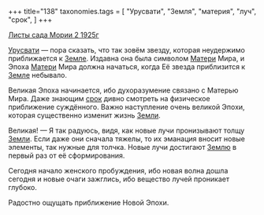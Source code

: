 +++
title="138"
taxonomies.tags = [
 "Урусвати",
 "Земля",
 "материя",
 "луч",
 "срок",
]
+++

[Листы сада Мории 2 1925г](/agni/1925)

[Урусвати](/tags/Урусвати) — пора сказать, что так зовём звезду, которая неудержимо приближается к [Земле](/tags/Земля). Издавна она была символом [Матери](/tags/материя) Мира, и Эпоха [Матери](/tags/материя) Мира должна начаться, когда Её звезда приблизится к [Земле](/tags/Земля) небывало.   

Великая Эпоха начинается, ибо духоразумение связано с Матерью Мира. Даже знающим [срок](/tags/срок) дивно смотреть на физическое приближение суждённого. Важно наступление очень великой Эпохи, которая существенно изменит жизнь [Земли](/tags/Земля).   

Великая! — Я так радуюсь, видя, как новые лучи пронизывают толщу [Земли](/tags/Земля). Если даже они сначала тяжелы, то их эманация вносит новые элементы, так нужные для толчка. Новые лучи достигают [Землю](/tags/Земля) в первый раз от её сформирования.   

Сегодня начало женского пробуждения, ибо новая волна дошла сегодня и новые очаги зажглись, ибо вещество лучей проникает глубоко.   

Радостно ощущать приближение Новой Эпохи.   

